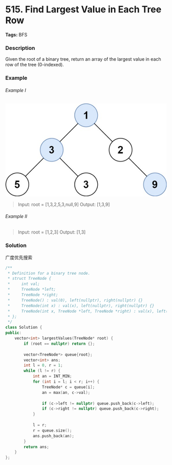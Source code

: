 # 515. Find Largest Value in Each Tree Row

**Tags:** BFS

### Description

Given the root of a binary tree, return an array of the largest value in each row of the tree (0-indexed).

### Example 

###### Example I

![](./largest_e1.jpg)

> Input: root = [1,3,2,5,3,null,9]
> Output: [1,3,9]

###### Example II

> Input: root = [1,2,3]
> Output: [1,3]

### Solution

广度优先搜索

```c++
/**
 * Definition for a binary tree node.
 * struct TreeNode {
 *     int val;
 *     TreeNode *left;
 *     TreeNode *right;
 *     TreeNode() : val(0), left(nullptr), right(nullptr) {}
 *     TreeNode(int x) : val(x), left(nullptr), right(nullptr) {}
 *     TreeNode(int x, TreeNode *left, TreeNode *right) : val(x), left(left), right(right) {}
 * };
 */
class Solution {
public:
    vector<int> largestValues(TreeNode* root) {
        if (root == nullptr) return {};

        vector<TreeNode*> queue{root};
        vector<int> ans;
        int l = 0, r = 1;
        while (l != r) {
            int an = INT_MIN;
            for (int i = l; i < r; i++) {
                TreeNode* c = queue[i];
                an = max(an, c->val);

                if (c->left != nullptr) queue.push_back(c->left);
                if (c->right != nullptr) queue.push_back(c->right);
            }

            l = r;
            r = queue.size();
            ans.push_back(an);
        }
        return ans;
    }
};
```

